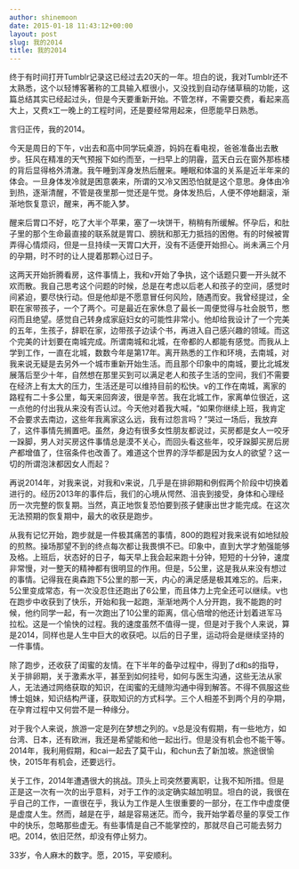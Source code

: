 ```yaml
---
author: shinemoon
date: 2015-01-18 11:43:12+00:00
layout: post
slug: 我的2014
title: 我的2014
---
```


终于有时间打开Tumblr记录这已经过去20天的一年。坦白的说，我对Tumblr还不太熟悉，这个以轻博客著称的工具输入框很小，又没找到自动存储草稿的功能，这篇总结其实已经起过头，但是今天要重新开始。不管怎样，不需要交费，看起来高大上，又费x工一晚上的工程时间，还是要经常用起来，但愿能早日熟悉。





言归正传，我的2014。





今天是周日的下午，v出去和高中同学玩桌游，妈妈在看电视，爸爸准备出去散步。狂风在精准的天气预报下如约而至，一扫早上的阴霾，蓝天白云在窗外那栋楼的背后显得格外清澈。我午睡到浑身发热后醒来。睡眠和体温的关系是近半年来的体会。一旦身体发冷就是困意袭来，所谓的又冷又困恐怕就是这个意思。身体由冷到热，逐渐清醒，不管是夜里那一觉还是午觉。身体发热后，人便不停地翻滚，渐渐地恢复意识，醒来，再不能入梦。





醒来后胃口不好，吃了大半个苹果，塞了一块饼干，稍稍有所缓解。怀孕后，和肚子里的那个生命最直接的联系就是胃口、膀胱和那无力抵挡的困倦。有的时候被胃弄得心情烦闷，但是一旦持续一天胃口大开，没有不适便开始担心。尚未满三个月的孕期，时不时的让人提着那颗心过日子。





这两天开始折腾看房，这件事情上，我和v开始了争执，这个话题只要一开头就不欢而散。我自己思考这个问题的时候，总是在考虑以后老人和孩子的空间，感觉时间紧迫，要尽快行动。但是他却是不愿意冒任何风险，随遇而安。我曾经提过，全职在家带孩子，一个了两个。可是最近在家休息了最长一周便觉得与社会脱节，憋闷而且绝望。感觉自己转身成家庭妇女的可能性非常小。他却给我设计了一个完美的五年，生孩子，辞职在家，边带孩子边读个书，再进入自己感兴趣的领域。而这个完美的计划要在南城完成。所谓南城和北城，在帝都的人都能有感觉。而我从上学到工作，一直在北城，数数今年是第17年。离开熟悉的工作和环境，去南城，对我来说无疑是去另外一个城市重新开始生活。而且那个印象中的南城，要比北城发展落后至少十年，自然想在那里买到可以满足老人和孩子生活的空间，我们不需要在经济上有太大的压力，生活还是可以维持目前的松快。v的工作在南城，离家的路程有二十多公里，每天来回奔波，很是辛苦。我在北城工作，家离单位很近，这一点他的付出我从来没有否认过。今天他对着我大喊，“如果你继续上班，我肯定不会要求去南边，这些年我离家这么远，我有过怨言吗？”哭过一场后，我放弃了，这件事情先搁置吧。虽然，身边有很多女性朋友都说过，买房都是女人一咬牙一跺脚，男人对买房这件事情总是漠不关心，而回头看这些年，咬牙跺脚买房后房产都增值了，住宿条件也改善了。难道这个世界的浮华都是因为女人的欲望？这一切的所谓泡沫都因女人而起？





再说2014年，对我来说，对我和v来说，几乎是在排卵期和例假两个阶段中切换着进行的。经历2013年的事件后，我们的心境从愕然、沮丧到接受，身体和心理经历一次完整的恢复期。当然，真正地恢复恐怕要到孩子健康出世才能完成。在这次无法预期的恢复期中，最大的收获是跑步。





从我有记忆开始，跑步就是一件极其痛苦的事情，800的跑程对我来说有如地狱般的煎熬。操场那望不到的终点每次都让我畏惧不已。印象中，直到大学才勉强能够及格。上班后，状态好的日子，每天早上我会起来跑十分钟，短短的十分钟，速度非常慢，对一整天的精神都有很明显的作用。但是，5公里，这是我从来没有想过的事情。记得我在奥森跑下5公里的那一天，内心的满足感是极其难忘的。后来，5公里变成常态，有一次没忍住还跑出了6公里，而且体力上完全还可以继续。v也在跑步中收获到了快乐，开始和我一起跑，渐渐地两个人分开跑，我不能跑的时候，他约同学一起，有一次跑出了10公里的距离，信心倍增的他还计划着进军马拉松。这是一个愉快的过程。我的速度虽然不值得一提，但是对于我个人来说，算是2014，同样也是人生中巨大的收获吧。以后的日子里，运动将会是继续坚持的一件事情。





除了跑步，还收获了闺蜜的友情。在下半年的备孕过程中，得到了d和s的指导，关于排卵期，关于激素水平，甚至到如何挂号，如何与医生沟通，这些无法从家人，无法通过网络获取的知识，在闺蜜的无缝隙沟通中得到解答。不得不佩服这些博士姐妹，知识结构严谨，获取知识的方式科学。三个人相差不到两个月的孕期，在孕育过程中又何尝不是一种缘分。





对于我个人来说，旅游一定是列在梦想之列的。v总是没有假期，有一些地方，如台湾、日本，还有欧洲，我还是希望能和他一起出行。但是没有机会也不能干等。2014年，我利用假期，和cai一起去了莫干山，和chun去了新加坡。旅途很愉快，2015年有机会，还要远行。





关于工作，2014年遭遇很大的挑战。顶头上司突然要离职，让我不知所措。但是正是这一次有一次的出乎意料，对于工作的淡定确实越加明显。坦白的说，我很在乎自己的工作，一直很在乎，我认为工作是人生很重要的一部分，在工作中虚度便是虚度人生。然而，越是在乎，越是容易迷茫。而今，我开始学着尽量的享受工作中的快乐，忽略那些虚无。有些事情是自己不能掌控的，那就尽自己可能去努力吧。2014，依旧茫然，却没有停止努力。





33岁，令人麻木的数字。愿，2015，平安顺利。

